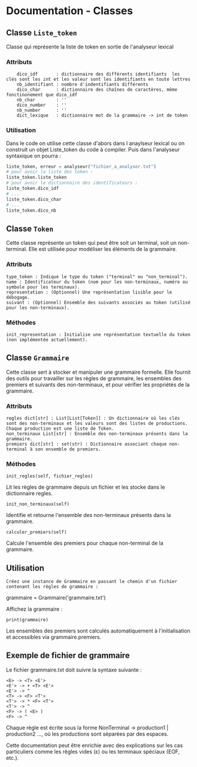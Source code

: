 # Documentation - Classes 

## Classe `Liste_token`

Classe qui représente la liste de token en sortie de l'analyseur lexical

### Attributs


        dico_idf       : dictionnaire des différents identifiants  les clés sont les int et les valeur sont les identifiants en toute lettres
        nb_identifiant : nombre d'indentifiants différents
        dico_char      : dictionnaire des chaînes de caractères, même fonctinonement que dico_idf
        nb_char        : ''
        dico_number    : ''
        nb_number      : ''
        dict_lexique   : dictionnaire mot de la grammaire -> int de token 

### Utilisation

Dans le code on utilise cette classe d'abors dans l anaylseur lexical ou on construit un objet Liste_token du code à compiler.
Puis dans l'analyseur syntaxique on pourra :

```python
liste_token, erreur = analyseur("fichier_a_analyser.txt")
# pour avoir la liste des token :
liste_token.liste_token
# pour avoir le dictionnaire des identificateurs :
liste_token.dico_idf
# ...
liste_token.dico_char
# ...
liste_token.dico_nb
```


## Classe `Token`

Cette classe représente un token qui peut être soit un terminal, soit un non-terminal. Elle est utilisée pour modéliser les éléments de la grammaire.
### Attributs

    type_token : Indique le type du token ("terminal" ou "non_terminal").
    name : Identificateur du token (nom pour les non-terminaux, numéro ou symbole pour les terminaux).
    representation : (Optionnel) Une représentation lisible pour le débogage.
    suivant : (Optionnel) Ensemble des suivants associés au token (utilisé pour les non-terminaux).

### Méthodes

    init_representation : Initialise une représentation textuelle du token (non implémentée actuellement).

## Classe `Grammaire`

Cette classe sert à stocker et manipuler une grammaire formelle. Elle fournit des outils pour travailler sur les règles de grammaire, les ensembles des premiers et suivants des non-terminaux, et pour vérifier les propriétés de la grammaire.
### Attributs

    regles dict[str] : List[List[Token]] : Un dictionnaire où les clés sont des non-terminaux et les valeurs sont des listes de productions. Chaque production est une liste de Token.
    non_terminaux List[str] : Ensemble des non-terminaux présents dans la grammaire.
    premiers dict[str] : set(str) : Dictionnaire associant chaque non-terminal à son ensemble de premiers.

### Méthodes

    init_regles(self, fichier_regles) 
Lit les règles de grammaire depuis un fichier et les stocke dans le dictionnaire regles.



    init_non_terminaux(self)
Identifie et retourne l'ensemble des non-terminaux présents dans la grammaire.



    calculer_premiers(self)
Calcule l'ensemble des premiers pour chaque non-terminal de la grammaire.

## Utilisation

    Créez une instance de Grammaire en passant le chemin d'un fichier contenant les règles de grammaire :

grammaire = Grammaire('grammaire.txt')

Affichez la grammaire :

    print(grammaire)

Les ensembles des premiers sont calculés automatiquement à l'initialisation et accessibles via grammaire.premiers.

## Exemple de fichier de grammaire

Le fichier grammaire.txt doit suivre la syntaxe suivante :

    <E> -> <T> <E'>
    <E'> -> + <T> <E'> 
    <E'> -> ^
    <T> -> <F> <T'>
    <T'> -> * <F> <T'> 
    <T'> -> ^
    <F> -> ( <E> )
    <F> -> ^

Chaque règle est écrite sous la forme NonTerminal -> production1 | production2 ..., où les productions sont séparées par des espaces.

Cette documentation peut être enrichie avec des explications sur les cas particuliers comme les règles vides (ε) ou les terminaux spéciaux (EOF, etc.).